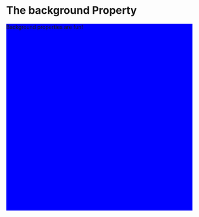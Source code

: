 <!DOCTYPE html>
<html>
<head>
<meta charset="utf-8">
<title>Background</title>
<style>
#bg {
	width: 500px;
	height: 500px;
	background-color: blue;
	background-image: url("picture");
	background-repeat: no-repeat;
	background-position: top right;
}

</style>
</head>
<body>
<h1>The background Property</h1>

<div id="bg">Background properties are fun!</div>
</body>
</html>
